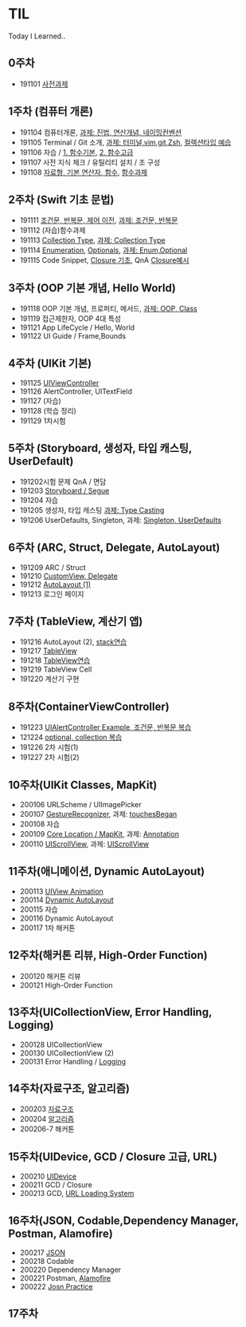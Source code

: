 # TIL
Today I Learned..

## 0주차

* 191101 [사전과제](https://github.com/eunyuni/TIL/tree/master/191101)

## 1주차 (컴퓨터 개론)

* 191104 컴퓨터개론, 
[과제: 진법, 연산개념, 네이밍컨벤션](https://github.com/eunyuni/TIL/tree/master/191104)
* 191105 Terminal / Git 소개, 
[과제: 터미널,vim,git,Zsh](https://github.com/eunyuni/TIL/tree/master/191105), [컬렉션타입 예습](https://github.com/eunyuni/TIL/blob/master/191105/191105_%EC%BB%AC%EB%A0%89%EC%85%98%ED%83%80%EC%9E%85(Array%2C%20Dictionary%2C%20Set).playground/Contents.swift)
* 191106 자습 / 
[1. 함수기본](https://github.com/eunyuni/TIL/tree/master/191106/191106_%ED%95%A8%EC%88%98%EA%B8%B0%EB%B3%B8.playground), [2. 함수고급](https://github.com/eunyuni/TIL/blob/master/191106/191106_%ED%95%A8%EC%88%98%EA%B3%A0%EA%B8%89.playground/Contents.swift)
* 191107 사전 지식 체크 / 유틸리티 설치 / 조 구성
* 191108 [자료형, 기본 연산자, 함수](https://github.com/eunyuni/TIL/tree/master/191108), [함수과제](https://github.com/eunyuni/TIL/tree/master/191108)

## 2주차 (Swift 기초 문법)

* 191111 [조건문, 반복문, 제어 이전](https://github.com/eunyuni/TIL/tree/master/191111), [과제: 조건문, 반복문](https://github.com/eunyuni/TIL/tree/master/191111)
* 191112 (자습)함수과제
* 191113 [Collection Type](https://github.com/eunyuni/TIL/tree/master/191113%5BCollection%20Types%5D/Collection.playground/Pages), [과제: Collection Type](https://github.com/eunyuni/TIL/tree/master/191113)
* 191114 [Enumeration](https://github.com/eunyuni/TIL/blob/master/191114%5BOptional%20%2B%20Enum%5D/Enumerations.playground/Pages/Enumerations.xcplaygroundpage/Contents.swift), [Optionals](https://github.com/eunyuni/TIL/blob/master/191114%5BOptional%20%2B%20Enum%5D/Optional.playground/Pages/Optionals.xcplaygroundpage/Contents.swift), [과제: Enum,Optional](https://github.com/eunyuni/TIL/tree/master/191114)
* 191115 Code Snippet, [Closure 기초](https://github.com/eunyuni/TIL/blob/master/191115%5BCode%20Snippet%2C%20Closure%20%EA%B8%B0%EC%B4%88%5D/Closure.playground/Pages/Closure.xcplaygroundpage/Contents.swift), QnA [Closure예시](https://github.com/eunyuni/TIL/tree/master/191115)

## 3주차 (OOP 기본 개념, Hello World)

* 191118 OOP 기본 개념, 프로퍼티, 메서드, [과제: OOP, Class ](https://github.com/eunyuni/TIL/tree/master/191118)
* 191119 접근제한자, OOP 4대 특성
* 191121 App LifeCycle / Hello, World
* 191122 UI Guide  /  Frame,Bounds

## 4주차 (UIKit 기본)

* 191125 [UIViewController](https://github.com/eunyuni/TIL/tree/master/191125)
* 191126 AlertController, UITextField
* 191127 (자습)
* 191128 (학습 정리)
* 191129 1차시험

## 5주차 (Storyboard, 생성자, 타입 캐스팅, UserDefault)

* 191202시험 문제 QnA / 면담
* 191203 [Storyboard / Segue](https://github.com/eunyuni/TIL/tree/master/191203/segue)
* 191204 자습
* 191205 생성자, 타입 캐스팅 [과제: Type Casting](https://github.com/eunyuni/TIL/tree/master/191205)
* 191206 UserDefaults, Singleton, 과제: [Singleton, UserDefaults ](https://github.com/eunyuni/TIL/tree/master/191206)

## 6주차 (ARC, Struct, Delegate, AutoLayout)

* 191209 ARC  /  Struct
* 191210 [CustomView, Delegate](https://github.com/eunyuni/TIL/tree/master/191210)
* 191212 [AutoLayout (1)](https://github.com/eunyuni/TIL/tree/master/191212)
* 191213 로그인 페이지

## 7주차 (TableView, 계산기 앱)
* 191216 AutoLayout (2), [stack연습](https://github.com/eunyuni/TIL/tree/master/191216)
* 191217 [TableView](https://github.com/eunyuni/TIL/tree/master/191217)
* 191218 [TableView연습](https://github.com/eunyuni/TIL/tree/master/191218)
* 191219 TableView Cell
* 191220 계산기 구현

## 8주차(ContainerViewController)

* 191223 [UIAlertController Example, 조건문, 반복문 복습](https://github.com/eunyuni/TIL/tree/master/191230)
* 121224 [optional, collection 복습](https://github.com/eunyuni/TIL/tree/master/191231)
* 191226 2차 시험(1)
* 191227 2차 시험(2)

## 10주차(UIKit Classes, MapKit)
* 200106 URLScheme / UIImagePicker
* 200107 [GestureRecognizer](https://github.com/eunyuni/TIL/tree/master/200107), 과제: [touchesBegan ](https://github.com/eunyuni/TIL/tree/master/200107/touchesBegan%EA%B3%BC%EC%A0%9C)
* 200108 자습
* 200109 [Core Location / MapKit](https://github.com/eunyuni/TIL/tree/master/200109), 과제: [Annotation](https://github.com/eunyuni/TIL/tree/master/200109/%EA%B3%BC%EC%A0%9C)
* 200110 [UIScrollView](https://github.com/eunyuni/TIL/tree/master/200110), 과제: [UIScrollView](https://github.com/eunyuni/TIL/tree/master/200110/UIScrollView%EA%B3%BC%EC%A0%9C)

## 11주차(애니메이션, Dynamic AutoLayout)
* 200113 [UIView Animation](https://github.com/eunyuni/TIL/tree/master/200113)
* 200114 [Dynamic AutoLayout](https://github.com/eunyuni/TIL/tree/master/200114)
* 200115 자습
* 200116 Dynamic AutoLayout
* 200117 1차 해커톤

## 12주차(해커톤 리뷰, High-Order Function)
* 200120 해커톤 리뷰
* 200121 High-Order Function

## 13주차(UICollectionView, Error Handling, Logging)
* 200128 UICollectionView 
* 200130 UICollectionView (2)
* 200131 Error Handling / [Logging](https://github.com/eunyuni/TIL/tree/master/200131)

## 14주차(자료구조, 알고리즘)
* 200203 [자료구조](https://github.com/eunyuni/TIL/tree/master/200203)
* 200204 [알고리즘](https://github.com/eunyuni/TIL/tree/master/200204)
* 200206-7 해커톤

## 15주차(UIDevice, GCD / Closure 고급, URL)
* 200210 [UIDevice](https://github.com/eunyuni/TIL/tree/master/200210)
* 200211 GCD / Closure
* 200213 GCD, [URL Loading System](https://github.com/eunyuni/TIL/tree/master/200213%5BURL%20Loading%20System%5D)

## 16주차(JSON, Codable,Dependency Manager, Postman, Alamofire)
* 200217 [JSON](https://github.com/eunyuni/TIL/tree/master/200217%5BJSON%5D)
* 200218 Codable
* 200220 Dependency Manager
* 200221 Postman, [Alamofire](https://github.com/eunyuni/TIL/tree/master/200221%5BAlamofire%5D/Alamoofile)
* 200222 [Josn Practice](https://github.com/eunyuni/TIL/tree/master/200222%5BJsonPractice%5D)

## 17주차

